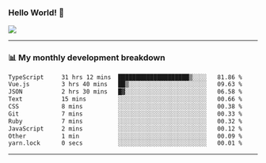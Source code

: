 ### Hello World! 👋

<a>
  <img align="center" src="https://github-readme-stats.vercel.app/api?username=megatunger&count_private=true&include_all_commits=true&bg_color=30,56CCF2,2F80ED&title_color=fff&text_color=fff" />
</a>

------
### 📊 My monthly development breakdown

<!--START_SECTION:waka-->

```txt
TypeScript     31 hrs 12 mins  ████████████████████▒░░░░   81.86 %
Vue.js         3 hrs 40 mins   ██▒░░░░░░░░░░░░░░░░░░░░░░   09.63 %
JSON           2 hrs 30 mins   █▓░░░░░░░░░░░░░░░░░░░░░░░   06.58 %
Text           15 mins         ░░░░░░░░░░░░░░░░░░░░░░░░░   00.66 %
CSS            8 mins          ░░░░░░░░░░░░░░░░░░░░░░░░░   00.38 %
Git            7 mins          ░░░░░░░░░░░░░░░░░░░░░░░░░   00.33 %
Ruby           7 mins          ░░░░░░░░░░░░░░░░░░░░░░░░░   00.32 %
JavaScript     2 mins          ░░░░░░░░░░░░░░░░░░░░░░░░░   00.12 %
Other          1 min           ░░░░░░░░░░░░░░░░░░░░░░░░░   00.09 %
yarn.lock      0 secs          ░░░░░░░░░░░░░░░░░░░░░░░░░   00.01 %
```

<!--END_SECTION:waka-->

------
